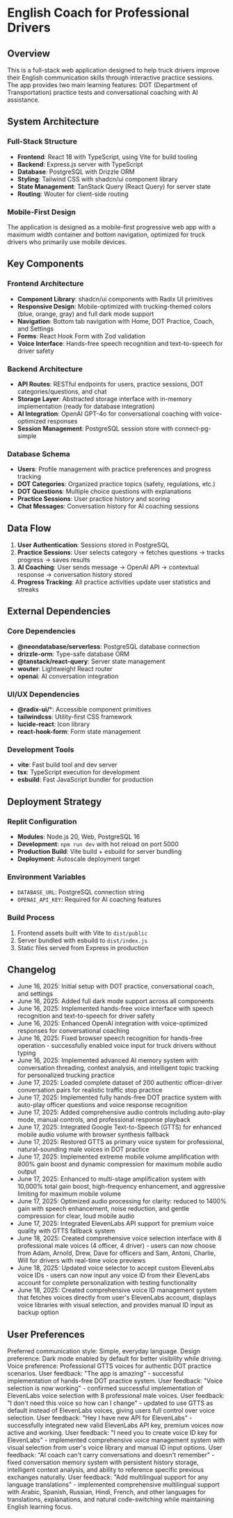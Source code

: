 # English Coach for Professional Drivers

## Overview

This is a full-stack web application designed to help truck drivers improve their English communication skills through interactive practice sessions. The app provides two main learning features: DOT (Department of Transportation) practice tests and conversational coaching with AI assistance.

## System Architecture

### Full-Stack Structure
- **Frontend**: React 18 with TypeScript, using Vite for build tooling
- **Backend**: Express.js server with TypeScript
- **Database**: PostgreSQL with Drizzle ORM
- **Styling**: Tailwind CSS with shadcn/ui component library
- **State Management**: TanStack Query (React Query) for server state
- **Routing**: Wouter for client-side routing

### Mobile-First Design
The application is designed as a mobile-first progressive web app with a maximum width container and bottom navigation, optimized for truck drivers who primarily use mobile devices.

## Key Components

### Frontend Architecture
- **Component Library**: shadcn/ui components with Radix UI primitives
- **Responsive Design**: Mobile-optimized with trucking-themed colors (blue, orange, gray) and full dark mode support
- **Navigation**: Bottom tab navigation with Home, DOT Practice, Coach, and Settings
- **Forms**: React Hook Form with Zod validation
- **Voice Interface**: Hands-free speech recognition and text-to-speech for driver safety

### Backend Architecture
- **API Routes**: RESTful endpoints for users, practice sessions, DOT categories/questions, and chat
- **Storage Layer**: Abstracted storage interface with in-memory implementation (ready for database integration)
- **AI Integration**: OpenAI GPT-4o for conversational coaching with voice-optimized responses
- **Session Management**: PostgreSQL session store with connect-pg-simple

### Database Schema
- **Users**: Profile management with practice preferences and progress tracking
- **DOT Categories**: Organized practice topics (safety, regulations, etc.)
- **DOT Questions**: Multiple choice questions with explanations
- **Practice Sessions**: User practice history and scoring
- **Chat Messages**: Conversation history for AI coaching sessions

## Data Flow

1. **User Authentication**: Sessions stored in PostgreSQL
2. **Practice Sessions**: User selects category → fetches questions → tracks progress → saves results
3. **AI Coaching**: User sends message → OpenAI API → contextual response → conversation history stored
4. **Progress Tracking**: All practice activities update user statistics and streaks

## External Dependencies

### Core Dependencies
- **@neondatabase/serverless**: PostgreSQL database connection
- **drizzle-orm**: Type-safe database ORM
- **@tanstack/react-query**: Server state management
- **wouter**: Lightweight React router
- **openai**: AI conversation integration

### UI/UX Dependencies
- **@radix-ui/***: Accessible component primitives
- **tailwindcss**: Utility-first CSS framework
- **lucide-react**: Icon library
- **react-hook-form**: Form state management

### Development Tools
- **vite**: Fast build tool and dev server
- **tsx**: TypeScript execution for development
- **esbuild**: Fast JavaScript bundler for production

## Deployment Strategy

### Replit Configuration
- **Modules**: Node.js 20, Web, PostgreSQL 16
- **Development**: `npm run dev` with hot reload on port 5000
- **Production Build**: Vite build + esbuild for server bundling
- **Deployment**: Autoscale deployment target

### Environment Variables
- `DATABASE_URL`: PostgreSQL connection string
- `OPENAI_API_KEY`: Required for AI coaching features

### Build Process
1. Frontend assets built with Vite to `dist/public`
2. Server bundled with esbuild to `dist/index.js`
3. Static files served from Express in production

## Changelog
- June 16, 2025: Initial setup with DOT practice, conversational coach, and settings
- June 16, 2025: Added full dark mode support across all components
- June 16, 2025: Implemented hands-free voice interface with speech recognition and text-to-speech for driver safety
- June 16, 2025: Enhanced OpenAI integration with voice-optimized responses for conversational coaching
- June 16, 2025: Fixed browser speech recognition for hands-free operation - successfully enabled voice input for truck drivers without typing
- June 16, 2025: Implemented advanced AI memory system with conversation threading, context analysis, and intelligent topic tracking for personalized trucking practice
- June 17, 2025: Loaded complete dataset of 200 authentic officer-driver conversation pairs for realistic traffic stop practice
- June 17, 2025: Implemented fully hands-free DOT practice system with auto-play officer questions and voice response recognition
- June 17, 2025: Added comprehensive audio controls including auto-play mode, manual controls, and professional response playback
- June 17, 2025: Integrated Google Text-to-Speech (GTTS) for enhanced mobile audio volume with browser synthesis fallback
- June 17, 2025: Restored GTTS as primary voice system for professional, natural-sounding male voices in DOT practice
- June 17, 2025: Implemented extreme mobile volume amplification with 800% gain boost and dynamic compression for maximum mobile audio output
- June 17, 2025: Enhanced to multi-stage amplification system with 10,000% total gain boost, high-frequency enhancement, and aggressive limiting for maximum mobile volume
- June 17, 2025: Optimized audio processing for clarity: reduced to 1400% gain with speech enhancement, noise reduction, and gentle compression for clear, loud mobile audio
- June 17, 2025: Integrated ElevenLabs API support for premium voice quality with GTTS fallback system
- June 18, 2025: Created comprehensive voice selection interface with 8 professional male voices (4 officer, 4 driver) - users can now choose from Adam, Arnold, Drew, Dave for officers and Sam, Antoni, Charlie, Will for drivers with real-time voice previews
- June 18, 2025: Updated voice selector to accept custom ElevenLabs voice IDs - users can now input any voice ID from their ElevenLabs account for complete personalization with testing functionality
- June 18, 2025: Created comprehensive voice ID management system that fetches voices directly from user's ElevenLabs account, displays voice libraries with visual selection, and provides manual ID input as backup option

## User Preferences

Preferred communication style: Simple, everyday language.
Design preference: Dark mode enabled by default for better visibility while driving.
Voice preference: Professional GTTS voices for authentic DOT practice scenarios.
User feedback: "The app is amazing" - successful implementation of hands-free DOT practice system.
User feedback: "Voice selection is now working" - confirmed successful implementation of ElevenLabs voice selection with 8 professional male voices.
User feedback: "I don't need this voice so how can I change" - updated to use GTTS as default instead of ElevenLabs voices, giving users full control over voice selection.
User feedback: "Hey I have new API for ElevenLabs" - successfully integrated new valid ElevenLabs API key, premium voices now active and working.
User feedback: "I need you to create voice ID key for ElevenLabs" - implemented comprehensive voice management system with visual selection from user's voice library and manual ID input options.
User feedback: "AI coach can't carry conversations and doesn't remember" - fixed conversation memory system with persistent history storage, intelligent context analysis, and ability to reference specific previous exchanges naturally.
User feedback: "Add multilingual support for any language translations" - implemented comprehensive multilingual support with Arabic, Spanish, Russian, Hindi, French, and other languages for translations, explanations, and natural code-switching while maintaining English learning focus.